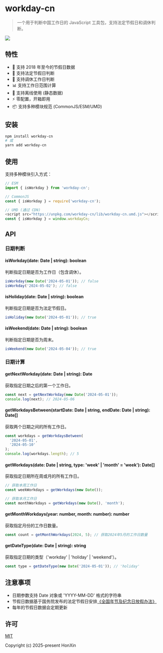 # workday-cn

> 一个用于判断中国工作日的 JavaScript 工具包，支持法定节假日和调休判断。

[![](https://img.shields.io/badge/npm-v1.0.0-blue)](https://www.npmjs.com/package/workday-cn)

## 特性
- 📅 支持 2018 年至今的节假日数据
- 🏢 支持法定节假日判断
- 🔄 支持调休工作日判断
- 📊 支持工作日范围计算
- 💾 支持离线使用 (静态数据)
- ⚡ 零配置，开箱即用
- 📦 支持多种模块规范 (CommonJS/ESM/UMD)

## 安装

```bash
npm install workday-cn
# 或
yarn add workday-cn
```

## 使用

支持多种模块引入方式：

```javascript
// ESM
import { isWorkday } from 'workday-cn';

// CommonJS
const { isWorkday } = require('workday-cn');

// UMD (通过 CDN)
<script src="https://unpkg.com/workday-cn/lib/workday-cn.umd.js"></script>
const { isWorkday } = window.workdayCn;
```

## API

### 日期判断

#### isWorkday(date: Date | string): boolean
判断指定日期是否为工作日（包含调休）。

```javascript
isWorkday(new Date('2024-05-01')); // false
isWorkday('2024-05-02'); // false
```

#### isHoliday(date: Date | string): boolean
判断指定日期是否为法定节假日。

```javascript
isHoliday(new Date('2024-05-01')); // true
```

#### isWeekend(date: Date | string): boolean
判断指定日期是否为周末。

```javascript
isWeekend(new Date('2024-05-04')); // true
```

### 日期计算

#### getNextWorkday(date: Date | string): Date
获取指定日期之后的第一个工作日。

```javascript
const next = getNextWorkday(new Date('2024-05-01'));
console.log(next); // 2024-05-06
```

#### getWorkdaysBetween(startDate: Date | string, endDate: Date | string): Date[]
获取两个日期之间的所有工作日。

```javascript
const workdays = getWorkdaysBetween(
  '2024-05-01',
  '2024-05-10'
);
console.log(workdays.length); // 5
```

#### getWorkdays(date: Date | string, type: 'week' | 'month' = 'week'): Date[]
获取指定日期所在周或月的所有工作日。

```javascript
// 获取本周工作日
const weekWorkdays = getWorkdays(new Date());

// 获取本月工作日
const monthWorkdays = getWorkdays(new Date(), 'month');
```

#### getMonthWorkdays(year: number, month: number): number
获取指定月份的工作日数量。

```javascript
const count = getMonthWorkdays(2024, 5); // 获取2024年5月的工作日数量
```

#### getDateType(date: Date | string): string
获取指定日期的类型（'workday' | 'holiday' | 'weekend'）。

```javascript
const type = getDateType(new Date('2024-05-01')); // 'holiday'
```

## 注意事项

- 日期参数支持 Date 对象或 'YYYY-MM-DD' 格式的字符串
- 节假日数据基于国务院发布的法定节假日安排[《全国年节及纪念日放假办法》](https://www.gov.cn/zhengce/content/202411/content_6986380.htm)
- 每年的节假日数据会定期更新

## 许可

[MIT](http://opensource.org/licenses/MIT)

Copyright (c) 2025-present HonXin